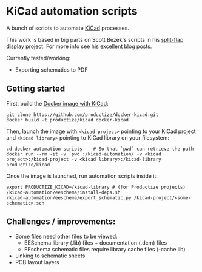 KiCad automation scripts
========================

A bunch of scripts to automate [KiCad] processes.

This work is based in big parts on Scott Bezek's scripts in his
[split-flap display project][split-flap].
For more info see his [excellent blog posts][scot's blog].

Currently tested/working:

- Exporting schematics to PDF

## Getting started

First, build the [Docker image with KiCad][docker-kicad]:

```
git clone https://github.com/productize/docker-kicad.git
docker build -t productize/kicad docker-kicad
```

Then, launch the image with `<kicad project>` pointing to your KiCad project and
`<kicad library>` pointing to KiCad library on your filesystem:

```
cd docker-automation-scripts    # So that `pwd` can retrieve the path
docker run --rm -it -v `pwd`:/kicad-automation/ -v <kicad project>:/kicad-project -v <kicad library>:/kicad-library productize/kicad
```

Once the image is launched, run automation scripts inside it:

```
export PRODUCTIZE_KICAD=/kicad-library # (for Productize projects)
/kicad-automation/eeschema/install-deps.sh
/kicad-automation/eeschema/export_schematic.py /kicad-project/<some-schematic>.sch
```

## Challenges / improvements:

- Some files need other files to be viewed:
	- EESchema library (.lib) files + documentation (.dcm) files
	- EEschema schematic files require library cache files (-cache.lib)
- Linking to schematic sheets
- PCB layout layers

[KiCad]: http://kicad-pcb.org/
[split-flap]: https://github.com/scottbez1/splitflap
[scot's blog]: https://scottbezek.blogspot.be/2016/04/scripting-kicad-pcbnew-exports.html
[docker-kicad]: https://github.com/productize/docker-kicad

